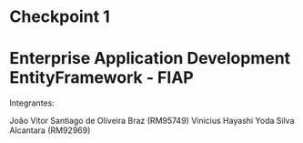 # Checkpoint 1 

# Enterprise Application Development EntityFramework - FIAP

Integrantes: 

João Vitor Santiago de Oliveira Braz (RM95749)
Vinicius Hayashi Yoda Silva Alcantara (RM92969)
              
